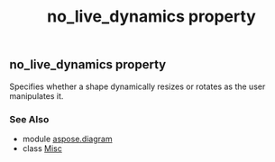 ﻿---
title: no_live_dynamics property
second_title: Aspose.Diagram for Python via .NET API References
description: 
type: docs
weight: 170
url: /python-net/aspose.diagram/misc/no_live_dynamics/
is_root: false
---

## no_live_dynamics property


Specifies whether a shape dynamically resizes or rotates as the user manipulates it.

### See Also
* module [aspose.diagram](../../)
* class [Misc](/diagram/python-net/aspose.diagram/misc)
